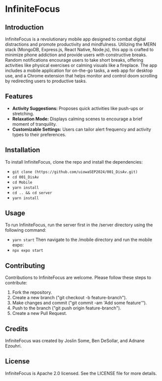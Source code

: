 # InfiniteFocus

## Introduction

InfiniteFocus is a revolutionary mobile app designed to combat digital distractions and promote productivity and mindfulness. Utilizing the MERN stack (MongoDB, Express.js, React Native, Node.js), this app is crafted to minimize phone addiction and provide users with constructive breaks. Random notifications encourage users to take short breaks, offering activities like physical exercises or calming visuals like a fireplace. The app includes a mobile application for on-the-go tasks, a web app for desktop use, and a Chrome extension that helps monitor and control doom scrolling by redirecting users to productive tasks.

## Features

- **Activity Suggestions:** Proposes quick activities like push-ups or stretching.
- **Relaxation Mode:** Displays calming scenes to encourage a brief moment of tranquility.
- **Customizable Settings:** Users can tailor alert frequency and activity types to their preferences.

## Installation

To install InfiniteFocus, clone the repo and install the dependencies:

- `git clone (https://github.com/uiowaSEP2024/001_DisAv.git)`
- `cd 001_DisAv`
- `cd Mobile`
- `yarn install`
- `cd .. && cd server`
- `yarn install`

## Usage

To run InfiniteFocus, run the server first in the /server directory using the following command:

- `yarn start`
  Then navigate to the /mobile directory and run the mobile expo:
- `npx expo start`

## Contributing

Contributions to InfiniteFocus are welcome. Please follow these steps to contribute:

1. Fork the repository.
2. Create a new branch ("git checkout -b feature-branch").
3. Make changes and commit ("git commit -am 'Add some feature'").
4. Push to the branch ("git push origin feature-branch").
5. Create a new Pull Request.

## Credits

InfiniteFocus was created by Joslin Some, Ben DeSollar, and Adnane Ezouhri.

## License

InfiniteFocus is Apache 2.0 licensed. See the LICENSE file for more details.
